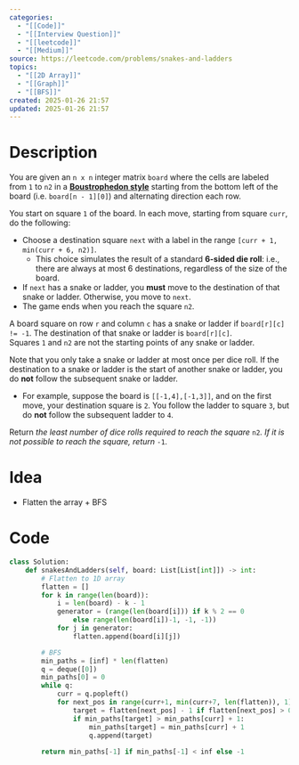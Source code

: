 ```yaml
---
categories:
  - "[[Code]]"
  - "[[Interview Question]]"
  - "[[leetcode]]"
  - "[[Medium]]"
source: https://leetcode.com/problems/snakes-and-ladders
topics:
  - "[[2D Array]]"
  - "[[Graph]]"
  - "[[BFS]]"
created: 2025-01-26 21:57
updated: 2025-01-26 21:57
---
```

# Description
You are given an `n x n` integer matrix `board` where the cells are labeled from `1` to `n2` in a [**Boustrophedon style**](https://en.wikipedia.org/wiki/Boustrophedon) starting from the bottom left of the board (i.e. `board[n - 1][0]`) and alternating direction each row.

You start on square `1` of the board. In each move, starting from square `curr`, do the following:

- Choose a destination square `next` with a label in the range `[curr + 1, min(curr + 6, n2)]`.
    - This choice simulates the result of a standard **6-sided die roll**: i.e., there are always at most 6 destinations, regardless of the size of the board.
- If `next` has a snake or ladder, you **must** move to the destination of that snake or ladder. Otherwise, you move to `next`.
- The game ends when you reach the square `n2`.

A board square on row `r` and column `c` has a snake or ladder if `board[r][c] != -1`. The destination of that snake or ladder is `board[r][c]`. Squares `1` and `n2` are not the starting points of any snake or ladder.

Note that you only take a snake or ladder at most once per dice roll. If the destination to a snake or ladder is the start of another snake or ladder, you do **not** follow the subsequent snake or ladder.

- For example, suppose the board is `[[-1,4],[-1,3]]`, and on the first move, your destination square is `2`. You follow the ladder to square `3`, but do **not** follow the subsequent ladder to `4`.

Return _the least number of dice rolls required to reach the square_ `n2`_. If it is not possible to reach the square, return_ `-1`.

# Idea 
- Flatten the array + BFS

# Code
```python
class Solution:
    def snakesAndLadders(self, board: List[List[int]]) -> int:
        # Flatten to 1D array
        flatten = []
        for k in range(len(board)):
            i = len(board) - k - 1
            generator = (range(len(board[i])) if k % 2 == 0 
                else range(len(board[i])-1, -1, -1))
            for j in generator:
                flatten.append(board[i][j])

        # BFS
        min_paths = [inf] * len(flatten)
        q = deque([0])
        min_paths[0] = 0
        while q:
            curr = q.popleft()
            for next_pos in range(curr+1, min(curr+7, len(flatten)), 1):
                target = flatten[next_pos] - 1 if flatten[next_pos] > 0 else next_pos
                if min_paths[target] > min_paths[curr] + 1:
                    min_paths[target] = min_paths[curr] + 1
                    q.append(target)
                    
        return min_paths[-1] if min_paths[-1] < inf else -1
```